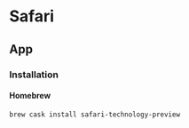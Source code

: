 # Safari

## App

### Installation

#### Homebrew

```sh
brew cask install safari-technology-preview
```
